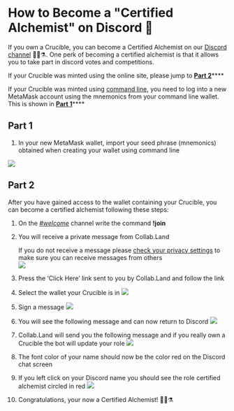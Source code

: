# How to Become a "Certified Alchemist" on Discord 💬

If you own a Crucible, you can become a Certified Alchemist on our [Discord channel](https://discord.com/invite/qWQQMMKjKe) 🧙‍♂️⚗. One perk of becoming a certified alchemist is that it allows you to take part in discord votes and competitions.

If your Crucible was minted using the online site, please jump to [**Part 2**](how-to-become-a-certified-alchemist-on-discord.md#part-2)\*\*\*\*

If your Crucible was minted using [command line](https://github.com/alchemistcoin/alchemist), you need to log into a new MetaMask account using the mnemonics from your command line wallet. This is shown in [**Part 1**](how-to-become-a-certified-alchemist-on-discord.md#part-1)\*\*\*\*

## **Part 1**

1. In your new MetaMask wallet, import your seed phrase \(mnemonics\) obtained when creating your wallet using command line

![](https://i.imgur.com/4RxfjZs.png)

## **Part 2**

After you have gained access to the wallet containing your Crucible, you can become a certified alchemist following these steps:

1. On the [_\#welcome_](http://discord.alchemist.wtf) channel write the command **!join**
2. You will receive a private message from Collab.Land

   If you do not receive a message please [check your privacy settings](https://support.discord.com/hc/en-us/articles/217916488-Blocking-Privacy-Settings-) to make sure you can receive messages from others  
   ![](https://i.imgur.com/2UvO1ZL.png)

3. Press the ‘Click Here’ link sent to you by Collab.Land and follow the link
4. Select the wallet your Crucible is in ![](https://i.imgur.com/y4bXisJ.png)
5. Sign a message ![](https://i.imgur.com/nF29cFo.png)
6. You will see the following message and can now return to Discord ![](https://i.imgur.com/WVIelT9.png)
7. Collab.Land will send you the following message and if you really own a Crucible the bot will update your role ![](https://i.imgur.com/1UMmipM.png)
8. The font color of your name should now be the color red on the Discord chat screen
9. If you left click on your Discord name you should see the role certified alchemist circled in red ![](https://i.imgur.com/KTO91Q1.png)
10. Congratulations, your now a Certified Alchemist! 🧙‍♂️⚗

